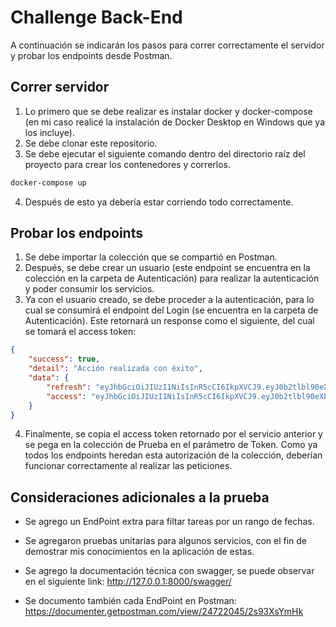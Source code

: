 # Challenge Back-End

A continuación se indicarán los pasos para correr correctamente el servidor y probar los endpoints desde Postman.

## Correr servidor

1. Lo primero que se debe realizar es instalar docker y docker-compose (en mi caso realicé la instalación de Docker Desktop en Windows que ya los incluye).
2. Se debe clonar este repositorio.
3. Se debe ejecutar el siguiente comando dentro del directorio raíz del proyecto para crear los contenedores y correrlos.

```bash
docker-compose up
```
4. Después de esto ya debería estar corriendo todo correctamente.

## Probar los endpoints

1. Se debe importar la colección que se compartió en Postman.
2. Después, se debe crear un usuario (este endpoint se encuentra en la colección en la carpeta de Autenticación) para realizar la autenticación y poder consumir los servicios.
3. Ya con el usuario creado, se debe proceder a la autenticación, para lo cual se consumirá el endpoint del Login (se encuentra en la carpeta de Autenticación). Este retornará un response como el siguiente, del cual se tomará el access token:
```json
{
    "success": true,
    "detail": "Acción realizada con éxito",
    "data": {
        "refresh": "eyJhbGciOiJIUzI1NiIsInR5cCI6IkpXVCJ9.eyJ0b2tlbl90eXBlIjoicmVmcmVzaCIsImV4cCI6MTY4MTE2MTQ0MiwiaWF0IjoxNjgxMDc1MDQyLCJqdGkiOiIyZWU3ZWNjYzc4YTk0N2UxOTkzMWI1M2JhMjYxZWIwZSIsInVzZXJfaWQiOjF9.02gBmjyZ_P7T00gqhfjZoO3gs0NJFrydBozuZ50qX2E",
        "access": "eyJhbGciOiJIUzI1NiIsInR5cCI6IkpXVCJ9.eyJ0b2tlbl90eXBlIjoiYWNjZXNzIiwiZXhwIjoxNjgxMTYxNDQyLCJpYXQiOjE2ODEwNzUwNDIsImp0aSI6ImYyZDM1ZTU2MWU4ZTQ1MThhNjg0MDc4M2FkNDdlNzA3IiwidXNlcl9pZCI6MX0.i6niY9lqMd8ofg8-rh3w5ZW2CW4boJQwyt1Rx4iQ3jA"
    }
}
```
4. Finalmente, se copia el access token retornado por el servicio anterior y se pega en la colección de Prueba en el parámetro de Token. Como ya todos los endpoints heredan esta autorización de la colección, deberían funcionar correctamente al realizar las peticiones.

## Consideraciones adicionales a la prueba

* Se agrego un EndPoint extra para filtar tareas por un rango de fechas.

* Se agregaron pruebas unitarias para algunos servicios, con el fin de demostrar mis conocimientos en la aplicación de estas.

* Se agrego la documentación técnica con swagger, se puede observar en el siguiente link:  http://127.0.0.1:8000/swagger/

* Se documento también cada EndPoint en Postman: https://documenter.getpostman.com/view/24722045/2s93XsYmHk







